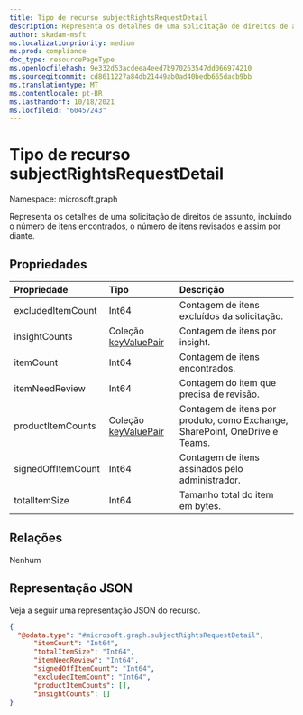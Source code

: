 ```yaml
---
title: Tipo de recurso subjectRightsRequestDetail
description: Representa os detalhes de uma solicitação de direitos de assunto, incluindo o número de itens encontrados, o número de itens revisados e assim por diante.
author: skadam-msft
ms.localizationpriority: medium
ms.prod: compliance
doc_type: resourcePageType
ms.openlocfilehash: 9e332d53acdeea4eed7b970263547dd066974210
ms.sourcegitcommit: cd8611227a84db21449ab0ad40bedb665dacb9bb
ms.translationtype: MT
ms.contentlocale: pt-BR
ms.lasthandoff: 10/18/2021
ms.locfileid: "60457243"
---
```

# <a name="subjectrightsrequestdetail-resource-type"></a>Tipo de recurso subjectRightsRequestDetail

Namespace: microsoft.graph

Representa os detalhes de uma solicitação de direitos de assunto, incluindo o número de itens encontrados, o número de itens revisados e assim por diante.

## <a name="properties"></a>Propriedades
|Propriedade|Tipo|Descrição|
|:---|:---|:---|
|excludedItemCount|Int64|Contagem de itens excluídos da solicitação.|
|insightCounts|Coleção [keyValuePair](../resources/keyvaluepair.md)|Contagem de itens por insight.|
|itemCount|Int64|Contagem de itens encontrados.|
|itemNeedReview|Int64|Contagem do item que precisa de revisão.|
|productItemCounts|Coleção [keyValuePair](../resources/keyvaluepair.md)|Contagem de itens por produto, como Exchange, SharePoint, OneDrive e Teams.|
|signedOffItemCount|Int64|Contagem de itens assinados pelo administrador.|
|totalItemSize|Int64|Tamanho total do item em bytes.|

## <a name="relationships"></a>Relações
Nenhum

## <a name="json-representation"></a>Representação JSON
Veja a seguir uma representação JSON do recurso.
<!-- {
  "blockType": "resource",
  "@odata.type": "microsoft.graph.subjectRightsRequestDetail"
}
-->
``` json
{
  "@odata.type": "#microsoft.graph.subjectRightsRequestDetail",
      "itemCount": "Int64",
      "totalItemSize": "Int64",
      "itemNeedReview": "Int64",
      "signedOffItemCount": "Int64",
      "excludedItemCount": "Int64",
      "productItemCounts": [],
      "insightCounts": []
}
```

